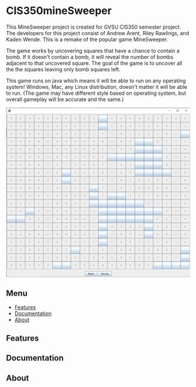 # CIS350mineSweeper

This MineSweeper project is created for GVSU CIS350 semester project. The developers for this project consist of Andrew Arent, Riley Rawlings, and Kaden Wende. This is a remake of the popular game MineSweeper. 

The game works by uncovering squares that have a chance to contain a bomb. If it doesn't contain a bomb, it will reveal the number of bombs adjacent to that uncovered square. The goal of the game is to uncover all the the squares leaving only bomb squares left. 

This game runs on java which means it will be able to run on any operating system! Windows, Mac, any Linux distribution, doesn't matter it will be able to run. (The game may have different style based on operating system, but overall gameplay will be accurate and the same.)

<img src="https://github.com/AndrewACodes/CIS350mineSweeper/blob/0cc9b27dc9dbaafff042d513eef4fa417a347d44/READMEpics/minesweeperpic.png" alt="---" style="max-width: 100%;" />

## Menu

- [Features](#features)
- [Documentation](#documentation)
- [About](#about)

## Features


## Documentation


## About


